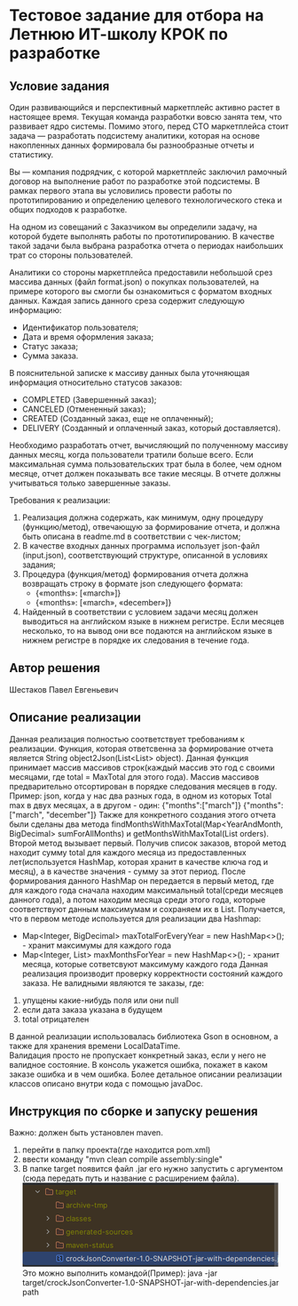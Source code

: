 # Тестовое задание для отбора на Летнюю ИТ-школу КРОК по разработке

## Условие задания
Один развивающийся и перспективный маркетплейс активно растет в настоящее время. Текущая команда разработки вовсю занята тем, что развивает ядро системы. Помимо этого, перед CTO маркетплейса стоит задача — разработать подсистему аналитики, которая на основе накопленных данных формировала бы разнообразные отчеты и статистику.

Вы — компания подрядчик, с которой маркетплейс заключил рамочный договор на выполнение работ по разработке этой подсистемы. В рамках первого этапа вы условились провести работы по прототипированию и определению целевого технологического стека и общих подходов к разработке.

На одном из совещаний с Заказчиком вы определили задачу, на которой будете выполнять работы по прототипированию. В качестве такой задачи была выбрана разработка отчета о периодах наибольших трат со стороны пользователей.

Аналитики со стороны маркетплейса предоставили небольшой срез массива данных (файл format.json) о покупках пользователей, на примере которого вы смогли бы ознакомиться с форматом входных данных. Каждая запись данного среза содержит следующую информацию:
- Идентификатор пользователя;
- Дата и время оформления заказа;
- Статус заказа;
- Сумма заказа.

В пояснительной записке к массиву данных была уточняющая информация относительно статусов заказов:
- COMPLETED (Завершенный заказ);
- CANCELED (Отмененный заказ);
- CREATED (Созданный заказ, еще не оплаченный);
- DELIVERY (Созданный и оплаченный заказ, который доставляется).

Необходимо разработать отчет, вычисляющий по полученному массиву данных месяц, когда пользователи тратили больше всего. Если максимальная сумма пользовательских трат была в более, чем одном месяце, отчет должен показывать все такие месяцы. В отчете должны учитываться только завершенные заказы.

Требования к реализации:
1. Реализация должна содержать, как минимум, одну процедуру (функцию/метод), отвечающую за формирование отчета, и должна быть описана в readme.md в соответствии с чек-листом;
2. В качестве входных данных программа использует json-файл (input.json), соответствующий структуре, описанной в условиях задания;
3. Процедура (функция/метод) формирования отчета должна возвращать строку в формате json следующего формата:
   - {«months»: [«march»]} 
   - {«months»: [«march», «december»]}
4. Найденный в соответствии с условием задачи месяц должен выводиться на английском языке в нижнем регистре. Если месяцев несколько, то на вывод они все подаются на английском языке в нижнем регистре в порядке их следования в течение года.

## Автор решения
   Шестаков Павел Евгеньевич
## Описание реализации
   Данная реализация полностью соответствует требованиям к реализации. Функция, которая ответсвенна за формирование отчета является String object2Json(List<List<String>> object).
   Данная функция принимает массив массивов строк(каждый массив это год с своими месяцами, где total  = MaxTotal для этого года). Массив массивов предварительно отсортирован в порядке следования месяцев в году.
   Пример:  json, когда у нас два разных года, в одном из которых Total max в двух месяцах, а в другом - один:
   {"months":["march"]}
   {"months":["march", "december"]}
   Также для конкретного создания этого отчета были сделаны два метода findMonthsWithMaxTotal(Map<YearAndMonth, BigDecimal> sumForAllMonths) и getMonthsWithMaxTotal(List<Order> orders).
   Второй метод вызывает первый.  Получив список заказов, второй метод находит сумму total для каждого месяца из предоставленных лет(используется HashMap, которая хранит в качестве ключа год и месяц), а в качестве значения - сумму за этот период. После формирования данного HashMap он передается в первый метод, где для каждого года сначала находим максимальный total(среди месяцев данного года), а потом находим месяца среди этого года, которые соответствуют данным максимумам и сохраняем их в List. Получается, что в первом методе используется для реализации два Hashmap:
   - Map<Integer, BigDecimal> maxTotalForEveryYear = new HashMap<>(); - хранит максимумы для каждого года
   -  Map<Integer, List<String>> maxMonthsForYear = new HashMap<>(); - хранит месяца, которые сответсвуют максимуму каждого года
   Данная реализация производит проверку корректности состояний каждого заказа.
Не валидными являются те заказы, где:
   1) упущены какие-нибудь поля или они null
   2) если дата заказа указана в будущем
   3) total отрицателен

В данной реализации использовалась библиотека  Gson в основном, а также для хранения времени LocalDataTime.   
Валидация просто не пропускает конкретный заказ, если у него не валидное состояние. В консоль укажется ошибка, покажет в каком заказе ошибка и в чем ошибка. 
Более детальное описании реализации классов описано внутри кода с  помощью  javaDoc. 
## Инструкция по сборке и запуску решения
   Важно: должен быть установлен maven.
   1) перейти в папку проекта(где находится pom.xml)
   2) ввести команду "mvn clean compile assembly:single" 
   3) В папке target  появится файл .jar его нужно запустить с аргументом
       (сюда передать путь и название с расширением файла).
       ![img.png](img.png)
   Это можно выполнить командой(Пример):
   java -jar target/crockJsonConverter-1.0-SNAPSHOT-jar-with-dependencies.jar path
